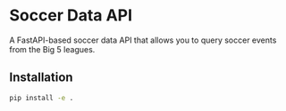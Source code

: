 # Soccer Data API

A FastAPI-based soccer data API that allows you to query soccer events from the Big 5 leagues.

## Installation

```bash
pip install -e .
